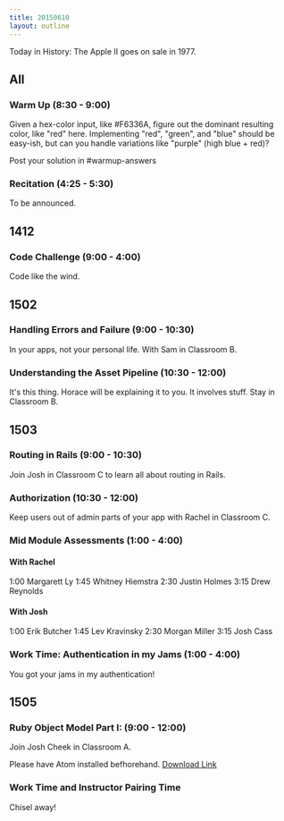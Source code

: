 ```yaml
---
title: 20150610
layout: outline
---
```


Today in History: The Apple II goes on sale in 1977.

## All

### Warm Up (8:30 - 9:00)

Given a hex-color input, like #F6336A, figure out the dominant resulting color, like "red" here. Implementing "red", "green", and "blue" should be easy-ish, but can you handle variations like "purple" (high blue + red)?

Post your solution in #warmup-answers

### Recitation (4:25 - 5:30)

To be announced.

## 1412

### Code Challenge (9:00 - 4:00)

Code like the wind.


## 1502

### Handling Errors and Failure (9:00 - 10:30)

In your apps, not your personal life.  With Sam in Classroom B.

### Understanding the Asset Pipeline (10:30 - 12:00)

It's this thing. Horace will be explaining it to you. It involves stuff. Stay in Classroom B.


## 1503

### Routing in Rails (9:00 - 10:30)

Join Josh in Classroom C to learn all about routing in Rails.

### Authorization (10:30 - 12:00)

Keep users out of admin parts of your app with Rachel in Classroom C.

### Mid Module Assessments (1:00 - 4:00)

#### With Rachel

1:00 Margarett Ly
1:45 Whitney Hiemstra
2:30 Justin Holmes
3:15 Drew Reynolds

#### With Josh 

1:00 Erik Butcher
1:45 Lev Kravinsky
2:30 Morgan Miller
3:15 Josh Cass

### Work Time: Authentication in my Jams (1:00 - 4:00) 

You got your jams in my authentication!


## 1505

### Ruby Object Model Part I: (9:00 - 12:00)

Join Josh Cheek in Classroom A.

Please have Atom installed befhorehand. [Download Link](https://atom.io/)

### Work Time and Instructor Pairing Time

Chisel away!

